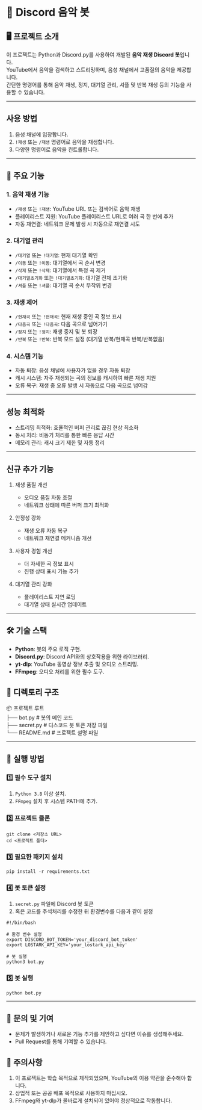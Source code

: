 # 🎵 Discord 음악 봇

## 🖥️ 프로젝트 소개

이 프로젝트는 Python과 Discord.py를 사용하여 개발된 **음악 재생 Discord 봇**입니다.  
YouTube에서 음악을 검색하고 스트리밍하며, 음성 채널에서 고품질의 음악을 제공합니다.  
간단한 명령어를 통해 음악 재생, 정지, 대기열 관리, 셔플 및 반복 재생 등의 기능을 사용할 수 있습니다.

---

## 사용 방법

1. 음성 채널에 입장합니다.
2. `!재생` 또는 `/재생` 명령어로 음악을 재생합니다.
3. 다양한 명령어로 음악을 컨트롤합니다.

---

## 📌 주요 기능

### 1. 음악 재생 기능

- `/재생` 또는 `!재생`: YouTube URL 또는 검색어로 음악 재생
- 플레이리스트 지원: YouTube 플레이리스트 URL로 여러 곡 한 번에 추가
- 자동 재연결: 네트워크 문제 발생 시 자동으로 재연결 시도

### 2. 대기열 관리

- `/대기열` 또는 `!대기열`: 현재 대기열 확인
- `/이동` 또는 `!이동`: 대기열에서 곡 순서 변경
- `/삭제` 또는 `!삭제`: 대기열에서 특정 곡 제거
- `/대기열초기화` 또는 `!대기열초기화`: 대기열 전체 초기화
- `/셔플` 또는 `!셔플`: 대기열 곡 순서 무작위 변경

### 3. 재생 제어

- `/현재곡` 또는 `!현재곡`: 현재 재생 중인 곡 정보 표시
- `/다음곡` 또는 `!다음곡`: 다음 곡으로 넘어가기
- `/정지` 또는 `!정지`: 재생 중지 및 봇 퇴장
- `/반복` 또는 `!반복`: 반복 모드 설정 (대기열 반복/현재곡 반복/반복없음)

### 4. 시스템 기능

- 자동 퇴장: 음성 채널에 사용자가 없을 경우 자동 퇴장
- 캐시 시스템: 자주 재생되는 곡의 정보를 캐시하여 빠른 재생 지원
- 오류 복구: 재생 중 오류 발생 시 자동으로 다음 곡으로 넘어감

---

## 성능 최적화

- 스트리밍 최적화: 효율적인 버퍼 관리로 끊김 현상 최소화
- 동시 처리: 비동기 처리를 통한 빠른 응답 시간
- 메모리 관리: 캐시 크기 제한 및 자동 정리

---

## 신규 추가 기능

1. 재생 품질 개선

   - 오디오 품질 자동 조절
   - 네트워크 상태에 따른 버퍼 크기 최적화

2. 안정성 강화

   - 재생 오류 자동 복구
   - 네트워크 재연결 메커니즘 개선

3. 사용자 경험 개선

   - 더 자세한 곡 정보 표시
   - 진행 상태 표시 기능 추가

4. 대기열 관리 강화
   - 플레이리스트 지연 로딩
   - 대기열 상태 실시간 업데이트

---

## 🛠️ 기술 스택

- **Python**: 봇의 주요 로직 구현.
- **Discord.py**: Discord API와의 상호작용을 위한 라이브러리.
- **yt-dlp**: YouTube 동영상 정보 추출 및 오디오 스트리밍.
- **FFmpeg**: 오디오 처리를 위한 필수 도구.

## 📂 디렉토리 구조

📦 프로젝트 루트<br>
├── bot.py # 봇의 메인 코드<br>
├── secret.py # 디스코드 봇 토큰 저장 파일<br>
└── README.md # 프로젝트 설명 파일

---

## 🚀 실행 방법

### 1️⃣ 필수 도구 설치

1. `Python 3.8` 이상 설치.
2. `FFmpeg` 설치 후 시스템 PATH에 추가.

### 2️⃣ 프로젝트 클론

```
git clone <저장소 URL>
cd <프로젝트 폴더>
```

### 3️⃣ 필요한 패키지 설치

```
pip install -r requirements.txt
```

### 4️⃣ 봇 토큰 설정

1. `secret.py` 파일에 Discord 봇 토큰
2. 혹은 코드를 주석처리를 수정한 뒤 환경변수를 다음과 같이 설정

```
#!/bin/bash

# 환경 변수 설정
export DISCORD_BOT_TOKEN='your_discord_bot_token'
export LOSTARK_API_KEY='your_lostark_api_key'

# 봇 실행
python3 bot.py
```

### 5️⃣ 봇 실행

```
python bot.py
```

---

## 📧 문의 및 기여

- 문제가 발생하거나 새로운 기능 추가를 제안하고 싶다면 이슈를 생성해주세요.
- Pull Request를 통해 기여할 수 있습니다.

## 📢 주의사항

1. 이 프로젝트는 학습 목적으로 제작되었으며, YouTube의 이용 약관을 준수해야 합니다.
2. 상업적 또는 공공 배포 목적으로 사용하지 마십시오.
3. FFmpeg와 yt-dlp가 올바르게 설치되어 있어야 정상적으로 작동합니다.
